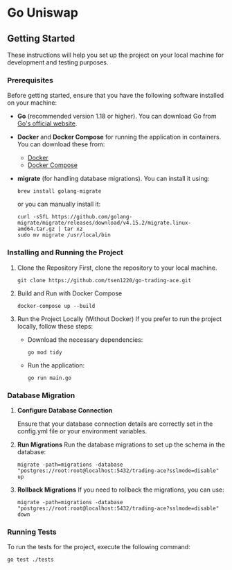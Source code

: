 # Go Uniswap

## Getting Started

These instructions will help you set up the project on your local machine for development and testing purposes.

### Prerequisites

Before getting started, ensure that you have the following software installed on your machine:

- **Go** (recommended version 1.18 or higher). You can download Go from [Go's official website](https://golang.org/dl/).
- **Docker** and **Docker Compose** for running the application in containers. You can download these from:
  - [Docker](https://www.docker.com/get-started)
  - [Docker Compose](https://docs.docker.com/compose/install/)
- **migrate** (for handling database migrations). You can install it using:
  ```
  brew install golang-migrate
  ```

  or you can manually install it:
  ```
  curl -sSfL https://github.com/golang-migrate/migrate/releases/download/v4.15.2/migrate.linux-amd64.tar.gz | tar xz
  sudo mv migrate /usr/local/bin
  ```

### Installing and Running the Project

1. Clone the Repository First, clone the repository to your local machine.
    ```
    git clone https://github.com/tsen1220/go-trading-ace.git
    ```
2. Build and Run with Docker Compose
    ```
    docker-compose up --build
    ```
3. Run the Project Locally (Without Docker)
    If you prefer to run the project locally, follow these steps:
    - Download the necessary dependencies:  
        ```
        go mod tidy
        ```

    - Run the application:
        ```
        go run main.go
        ```

### Database Migration

1. **Configure Database Connection**
   
    Ensure that your database connection details are correctly set in the config.yml file or your environment variables.
2. **Run Migrations**
    Run the database migrations to set up the schema in the database:
    ```
    migrate -path=migrations -database "postgres://root:root@localhost:5432/trading-ace?sslmode=disable" up
    ```
3. **Rollback Migrations**
    If you need to rollback the migrations, you can use:
    ```
    migrate -path=migrations -database "postgres://root:root@localhost:5432/trading-ace?sslmode=disable" down
    ```

### Running Tests
To run the tests for the project, execute the following command:
```
go test ./tests
```

